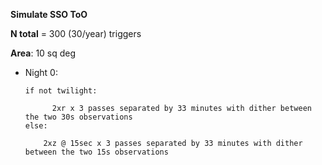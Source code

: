 

**Simulate SSO ToO**

**N total** = 300 (30/year) triggers

**Area**: 10 sq deg

* Night 0:

      if not twilight:

            2xr x 3 passes separated by 33 minutes with dither between the two 30s observations
      else:

          2xz @ 15sec x 3 passes separated by 33 minutes with dither between the two 15s observations

